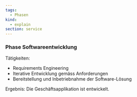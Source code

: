 ```yaml
---
tags:
  - Phasen
kind:
  - explain
section: service
---
```


### Phase Softwareentwicklung

Tätigkeiten:

- Requirements Engineering
- Iterative Entwicklung gemäss Anforderungen
- Bereitstellung und Inbetriebnahme der Software-Lösung

Ergebnis: Die Geschäftsapplikation ist entwickelt.
